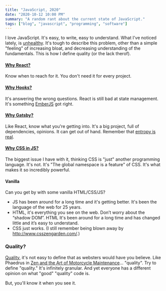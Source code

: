 ```yaml
---
title: "JavaScript, 2020"
date: "2020-10-12 10:00 PM"
summary: "A random rant about the current state of JavaScript."
tags: ["blog", "javascript", "programming", "software"]
---
```


I love JavaScript. It's easy, to write, easy to understand. What I've noticed lately, is [unhealthy](https://npm.anvaka.com/#/view/2d/gatsby). It's tough to describe this problem, other than a simple "feeling" of increasing bloat, and decreasing understanding of the fundamentals. This is how I define quality (or the lack therof). 

#### [Why React?](https://css-tricks.com/project-need-react/)

Know when to reach for it. You don't need it for every project. 
 
#### [Why Hooks?](https://medium.com/swlh/the-ugly-side-of-hooks-584f0f8136b6) 

It's answering the wrong questions. React is still bad at state management. It's something [EmberJS](https://guides.emberjs.com/release/models/) got right.

#### [Why Gatsby?](https://cra.mr/an-honest-review-of-gatsby/)

Like React, know what you're getting into. It's a big project, full of dependencies, opinions. It can get out of hand. Remember that [entropy is real](https://blog.jim-nielsen.com/2020/cheating-entropy-with-native-web-tech).

#### [Why CSS in JS?](https://gomakethings.com/whats-wrong-with-css-in-js/)

The biggest issue I have with it, thinking CSS is "just" another programming language. It's not. It's "The global namespace is a feature" of CSS. It's what makes it so incredibly powerful.

#### Vanilla

Can you get by with some vanilla HTML/CSS/JS?  
 - JS has been around for a long time and it's getting better. It's been the language of the web for 25 years.
 - HTML, it's everything you see on the web. Don’t worry about the “shadow DOM”. HTML It's been around for a long time and has changed little and it’s easy to understand.
 - CSS just works. (I still remember being blown away by http://www.csszengarden.com/.)


### Quality?

[Quality](https://www.merriam-webster.com/dictionary/quality), it's not easy to define that as websters would have you believe. Like Phaedrus in [Zen and the Art of Motorcycle Maintenance](https://en.wikipedia.org/wiki/Zen_and_the_Art_of_Motorcycle_Maintenance)... "quality". 
Try to define "quality." It's infinitely granular. And yet everyone has a different opinion on what "good" "quality" code is. 

But, you'll know it when you see it. 
